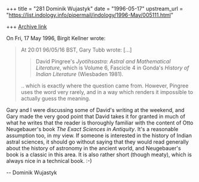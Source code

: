 +++
title = "281 Dominik Wujastyk"
date = "1996-05-17"
upstream_url = "https://list.indology.info/pipermail/indology/1996-May/005111.html"

+++
[Archive link](https://list.indology.info/pipermail/indology/1996-May/005111.html)

On Fri, 17 May 1996, Birgit Kellner wrote:

> At 20:01 96/05/16 BST, Gary Tubb wrote:
[...]
> >David Pingree's _Jyotihsastra: Astral and Mathematical Literature_,
> >which is Volume 6, Fascicle 4 in Gonda's _History of Indian Literature_
> >(Wiesbaden 1981).
>
> .. which is exactly where the question came from. However, Pingree uses the
> word very rarely, and in a way which renders it impossible to actually guess
> the meaning.

Gary and I were discussing some of David's writing at the weekend, and
Gary made the very good point that David takes it for granted in much of
what he writes that the reader is thoroughly familiar with the content of
Otto Neugebauer's book _The Exact Sciences in Antiquity_.  It's a
reasonable assumption too, in my view.  If someone is interested in the
history of Indian astral sciences, it should go without saying that they
would read generally about the history of astronomy in the ancient world,
and Neugebauer's book is a classic in this area.  It is also rather short
(though meaty), which is always nice in a technical book. :-)

--
Dominik Wujastyk





